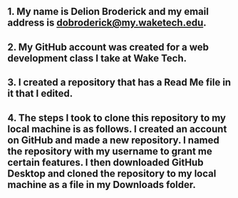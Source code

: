 ## 1. My name is Delion Broderick and my email address is dobroderick@my.waketech.edu.
## 2. My GitHub account was created for a web development class I take at Wake Tech.
## 3. I created a repository that has a Read Me file in it that I edited.
## 4. The steps I took to clone this repository to my local machine is as follows. I created an account on GitHub and made a new repository. I named the repository with my username to grant me certain features. I then downloaded GitHub Desktop and cloned the repository to my local machine as a file in my Downloads folder.
